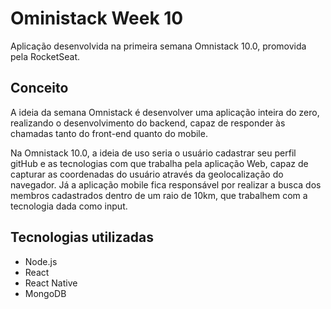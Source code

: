 # Oministack Week 10
Aplicação desenvolvida na primeira semana Omnistack 10.0, promovida pela RocketSeat.

## Conceito

A ideia da semana Omnistack é desenvolver uma aplicação inteira do zero, realizando o desenvolvimento do backend,
capaz de responder às chamadas tanto do front-end quanto do mobile.

Na Omnistack 10.0, a ideia de uso seria o usuário cadastrar seu perfil gitHub e as tecnologias com que trabalha 
pela aplicação Web, capaz de capturar as coordenadas do usuário através da geolocalização do navegador. Já a aplicação 
mobile fica responsável por realizar a busca dos membros cadastrados dentro de um raio de 10km, que trabalhem com a 
tecnologia dada como input.

## Tecnologias utilizadas

* Node.js
* React
* React Native
* MongoDB
